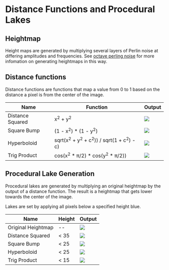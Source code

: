 # Distance Functions and Procedural Lakes

## Heightmap

Height maps are generated by multiplying several layers of Perlin noise at differing amplitudes and frequencies. See [octave perling noise](https://github.com/devpin95/MeshGenerator#octave-noise) for more infomation on generating heightmaps in this way.

## Distance functions
Distance functions are functions that map a value from 0 to 1 based on the distance a pixel is from the center of the image.

| Name             | Function                                                                         | Output                                              |
|------------------|-----------------------------------------------------------------------|-----------------------------------------------------|
|Distance Squared| x<sup>2</sup> + y<sup>2</sup> | <img src="http://dpiner.com/images/DistanceSquared.jpg"> |
|Square Bump| (1 - x<sup>2</sup>) * (1 - y<sup>2</sup>)| <img src="http://dpiner.com/images/SquareBump.jpg"> |
|Hyperboloid| sqrt(x<sup>2</sup> + y<sup>2</sup> + c<sup>2</sup>)) / sqrt(1 + c<sup>2</sup>) - c) | <img src="http://dpiner.com/images/Hyperboloid.jpg"> |
|Trig Product| cos(x<sup>2</sup> * π/2) * cos(y<sup>2</sup> * π/2)) | <img src="http://dpiner.com/images/TrigProduct.jpg">|

## Procedural Lake Generation

Procedural lakes are generated by multiplying an original heightmap by the output of a distance function. The result is a heightmap that gets lower towards the center of the image.

Lakes are set by applying all pixels below a specified height blue.

| Name               | Height | Output                                                      |
|--------------------|--------|-------------------------------------------------------------|
| Original Heightmap | --     | <img src="http://dpiner.com/images/heightmap.jpg">          |
| Distance Squared   | < 35   | <img src="http://dpiner.com/images/DistanceSquared_35.jpg"> |
| Square Bump        | < 25   | <img src="http://dpiner.com/images/SquareBump_25.jpg">      |
| Hyperboloid        | < 25   | <img src="http://dpiner.com/images/Hyperboloid_25.jpg">     |
| Trig Product       | < 15   | <img src="http://dpiner.com/images/TrigProduct_15.jpg">     |
